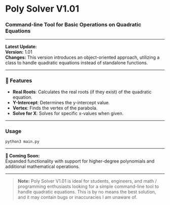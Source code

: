 # Poly Solver V1.01
### Command-line Tool for Basic Operations on Quadratic Equations

---

**Latest Update:**  
**Version:** 1.01  
**Changes:** This version introduces an object-oriented approach, utilizing a class to handle quadratic equations instead of standalone functions.

---

### 🌟 Features
- **Real Roots**: Calculates the real roots (if they exist) of the quadratic equation.
- **Y-Intercept**: Determines the y-intercept value.
- **Vertex**: Finds the vertex of the parabola.
- **Solve for X**: Solves for specific x-values when given.

---

### Usage
`python3 main.py`

---

**🚀 Coming Soon:**  
Expanded functionality with support for higher-degree polynomials and additional mathematical operations.

---

> **Note:** Poly Solver V1.01 is ideal for students, engineers, and math / programming enthusiasts looking for a simple command-line tool to handle quadratic equations. This is by no means the best solution, and it may contain bugs or inaccuracies I am unaware of.
